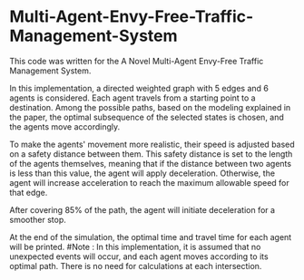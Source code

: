 # Multi-Agent-Envy-Free-Traffic-Management-System

This code was written for the A Novel Multi-Agent Envy-Free Traffic Management System.

In this implementation, a directed weighted graph with 5 edges and 6 agents is considered. Each agent travels from a starting point to a destination. Among the possible paths, based on the modeling explained in the paper, the optimal subsequence of the selected states is chosen, and the agents move accordingly.

To make the agents' movement more realistic, their speed is adjusted based on a safety distance between them. This safety distance is set to the length of the agents themselves, meaning that if the distance between two agents is less than this value, the agent will apply deceleration. Otherwise, the agent will increase acceleration to reach the maximum allowable speed for that edge.

After covering 85% of the path, the agent will initiate deceleration for a smoother stop.

At the end of the simulation, the optimal time and travel time for each agent will be printed.
#Note : In this implementation, it is assumed that no unexpected events will occur, and each agent moves according to its optimal path. There is no need for calculations at each intersection.


